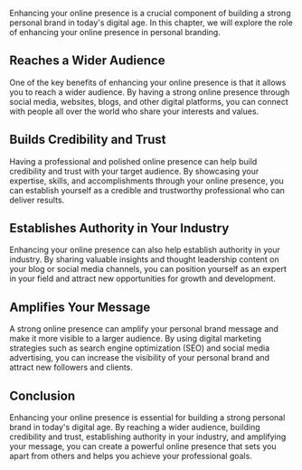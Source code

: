 
Enhancing your online presence is a crucial component of building a strong personal brand in today's digital age. In this chapter, we will explore the role of enhancing your online presence in personal branding.

Reaches a Wider Audience
------------------------

One of the key benefits of enhancing your online presence is that it allows you to reach a wider audience. By having a strong online presence through social media, websites, blogs, and other digital platforms, you can connect with people all over the world who share your interests and values.

Builds Credibility and Trust
----------------------------

Having a professional and polished online presence can help build credibility and trust with your target audience. By showcasing your expertise, skills, and accomplishments through your online presence, you can establish yourself as a credible and trustworthy professional who can deliver results.

Establishes Authority in Your Industry
--------------------------------------

Enhancing your online presence can also help establish authority in your industry. By sharing valuable insights and thought leadership content on your blog or social media channels, you can position yourself as an expert in your field and attract new opportunities for growth and development.

Amplifies Your Message
----------------------

A strong online presence can amplify your personal brand message and make it more visible to a larger audience. By using digital marketing strategies such as search engine optimization (SEO) and social media advertising, you can increase the visibility of your personal brand and attract new followers and clients.

Conclusion
----------

Enhancing your online presence is essential for building a strong personal brand in today's digital age. By reaching a wider audience, building credibility and trust, establishing authority in your industry, and amplifying your message, you can create a powerful online presence that sets you apart from others and helps you achieve your professional goals.
